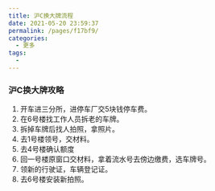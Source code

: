 ```yaml
---
title: 沪C换大牌流程
date: 2021-05-20 23:59:37
permalink: /pages/f17bf9/
categories:
  - 更多
tags:
  - 
---
```

### 沪C换大牌攻略

1. 开车进三分所，进停车厂交5块钱停车费。
2. 在6号楼找工作人员拆老的车牌。
3. 拆掉车牌后找人拍照，拿照片。
4. 去1号楼领号，交材料。
5. 去4号楼确认额度
6. 回一号楼原窗口交材料，拿着流水号去傍边缴费，选车牌号。
7. 领新的行驶证，车辆登记证。
8. 去6号楼安装新拍照。
